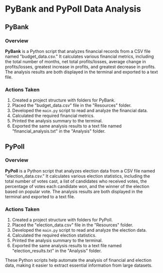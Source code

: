 # PyBank and PyPoll Data Analysis

## PyBank

### Overview

**PyBank** is a Python script that analyzes financial records from a CSV file named "budget_data.csv." It calculates various financial metrics, including the total number of months, net total profits/losses, average change in profits/losses, greatest increase in profits, and greatest decrease in profits. The analysis results are both displayed in the terminal and exported to a text file.

### Actions Taken

1. Created a project structure with folders for PyBank.
2. Placed the "budget_data.csv" file in the "Resources" folder.
3. Developed the `main.py` script to read and analyze the financial data.
4. Calculated the required financial metrics.
5. Printed the analysis summary to the terminal.
6. Exported the same analysis results to a text file named "financial_analysis.txt" in the "Analysis" folder.

## PyPoll

### Overview

**PyPoll** is a Python script that analyzes election data from a CSV file named "election_data.csv." It calculates various election statistics, including the total number of votes cast, a list of candidates who received votes, the percentage of votes each candidate won, and the winner of the election based on popular vote. The analysis results are both displayed in the terminal and exported to a text file.

### Actions Taken

1. Created a project structure with folders for PyPoll.
2. Placed the "election_data.csv" file in the "Resources" folder.
3. Developed the `main.py` script to read and analyze the election data.
4. Calculated the required election statistics.
5. Printed the analysis summary to the terminal.
6. Exported the same analysis results to a text file named "election_results.txt" in the "Analysis" folder.

These Python scripts help automate the analysis of financial and election data, making it easier to extract essential information from large datasets.
